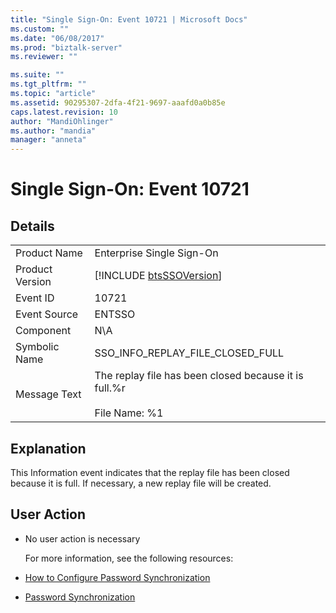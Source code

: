 ```yaml
---
title: "Single Sign-On: Event 10721 | Microsoft Docs"
ms.custom: ""
ms.date: "06/08/2017"
ms.prod: "biztalk-server"
ms.reviewer: ""

ms.suite: ""
ms.tgt_pltfrm: ""
ms.topic: "article"
ms.assetid: 90295307-2dfa-4f21-9697-aaafd0a0b85e
caps.latest.revision: 10
author: "MandiOhlinger"
ms.author: "mandia"
manager: "anneta"
---
```

# Single Sign-On: Event 10721
## Details  

|                 |                                                                                 |
|-----------------|---------------------------------------------------------------------------------|
|  Product Name   |                            Enterprise Single Sign-On                            |
| Product Version |           [!INCLUDE [btsSSOVersion](../includes/btsssoversion-md.md)]           |
|    Event ID     |                                      10721                                      |
|  Event Source   |                                     ENTSSO                                      |
|    Component    |                                       N\A                                       |
|  Symbolic Name  |                        SSO_INFO_REPLAY_FILE_CLOSED_FULL                         |
|  Message Text   | The replay file has been closed because it is full.%r<br /><br /> File Name: %1 |

## Explanation  
 This Information event indicates that the replay file has been closed because it is full. If necessary, a new replay file will be created.  

## User Action  

- No user action is necessary  

  For more information, see the following resources:  

- [How to Configure Password Synchronization](../core/how-to-configure-password-synchronization.md)  

- [Password Synchronization](../core/password-synchronization2.md)
